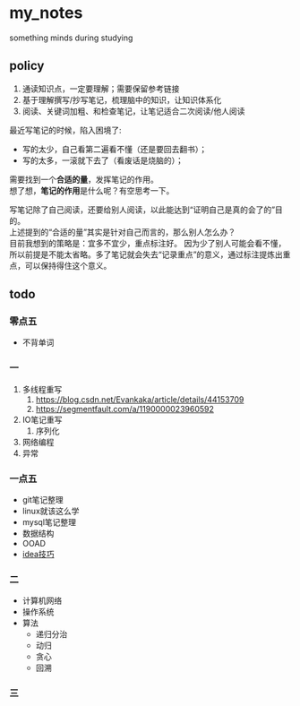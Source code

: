# my_notes
something minds during studying

## policy
1. 通读知识点，一定要理解；需要保留参考链接
2. 基于理解撰写/抄写笔记，梳理脑中的知识，让知识体系化
3. 阅读、关键词加粗、和检查笔记，让笔记适合二次阅读/他人阅读


最近写笔记的时候，陷入困境了:
* 写的太少，自己看第二遍看不懂（还是要回去翻书）；
* 写的太多，一滚就下去了（看废话是烧脑的）；

需要找到一个**合适的量**，发挥笔记的作用。  
想了想，**笔记的作用**是什么呢？有空思考一下。

写笔记除了自己阅读，还要给别人阅读，以此能达到“证明自己是真的会了的”目的。  
上述提到的“合适的量”其实是针对自己而言的，那么别人怎么办？  
目前我想到的策略是：宜多不宜少，重点标注好。
因为少了别人可能会看不懂，所以前提是不能太省略。多了笔记就会失去“记录重点”的意义，通过标注提炼出重点，可以保持得住这个意义。

## todo
### 零点五
* 不背单词

### 一
1. 多线程重写
   1. https://blog.csdn.net/Evankaka/article/details/44153709
   2. https://segmentfault.com/a/1190000023960592
2. IO笔记重写
   1. 序列化
3. 网络编程
4. 异常

### 一点五
* git笔记整理
* linux就该这么学
* mysql笔记整理
* 数据结构
* OOAD
* [idea技巧](https://blog.csdn.net/qq_27093465/article/details/77449117)

### 二
* 计算机网络
* 操作系统
* 算法
  * 递归分治
  * 动归
  * 贪心
  * 回溯

### 三
